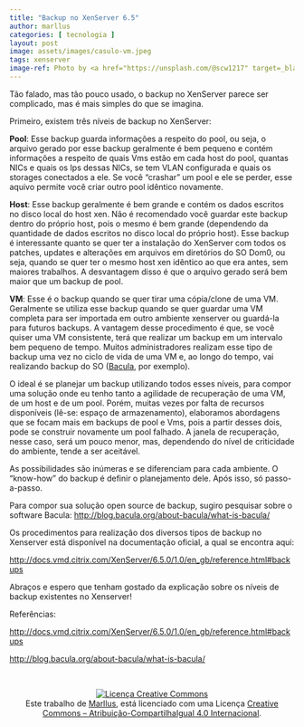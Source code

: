 ```yaml
---
title: "Backup no XenServer 6.5"
author: marllus
categories: [ tecnologia ]
layout: post
image: assets/images/casulo-vm.jpeg
tags: xenserver
image-ref: Photo by <a href="https://unsplash.com/@scw1217" target=_blank>Suzanne D. Williams </a>
---
```


Tão falado, mas tão pouco usado, o backup no XenServer parece ser complicado, mas é mais simples do que se imagina.

Primeiro, existem três níveis de backup no XenServer:

**Pool**: Esse backup guarda informações a respeito do pool, ou seja, o arquivo gerado por esse backup geralmente é bem pequeno e contém informações a respeito de quais Vms estão em cada host do pool, quantas NICs e quais os Ips dessas NICs, se tem VLAN configurada e quais os storages conectados a ele. Se você “crashar” um pool e ele se perder, esse aquivo permite você criar outro pool idêntico novamente.

**Host**: Esse backup geralmente é bem grande e contém os dados escritos no disco local do host xen. Não é recomendado você guardar este backup dentro do próprio host, pois o mesmo é bem grande (dependendo da quantidade de dados escritos no disco local do próprio host). Esse backup é interessante quanto se quer ter a instalação do XenServer com todos os patches, updates e alterações em arquivos em diretórios do SO Dom0, ou seja, quando se quer ter o mesmo host xen idêntico ao que era antes, sem maiores trabalhos. A desvantagem disso é que o arquivo gerado será bem maior que um backup de pool.

**VM**: Esse é o backup quando se quer tirar uma cópia/clone de uma VM. Geralmente se utiliza esse backup quando se quer guardar uma VM completa para ser importada em outro ambiente xenserver ou guardá-la para futuros backups. A vantagem desse procedimento é que, se você quiser uma VM consistente, terá que realizar um backup em um intervalo bem pequeno de tempo. Muitos administradores realizam esse tipo de backup uma vez no ciclo de vida de uma VM e, ao longo do tempo, vai realizando backup do SO (<a href="http://blog.bacula.org/about-bacula/what-is-bacula/" target="_blank">Bacula</a>, por exemplo).

O ideal é se planejar um backup utilizando todos esses níveis, para compor uma solução onde eu tenho tanto a agilidade de recuperação de uma VM, de um host e de um pool. Porém, muitas vezes por falta de recursos disponíveis (lê-se: espaço de armazenamento), elaboramos abordagens que se focam mais em backups de pool e Vms, pois a partir desses dois, pode se construir novamente um pool falhado. A janela de recuperação, nesse caso, será um pouco menor, mas, dependendo do nível de criticidade do ambiente, tende a ser aceitável.

As possibilidades são inúmeras e se diferenciam para cada ambiente. O “know-how” do backup é definir o planejamento dele. Após isso, só passo-a-passo.

Para compor sua solução open source de backup, sugiro pesquisar sobre o software Bacula: <a href="http://blog.bacula.org/about-bacula/what-is-bacula/" target="_blank">http://blog.bacula.org/about-bacula/what-is-bacula/</a>

Os procedimentos para realização dos diversos tipos de backup no Xenserver está disponível na documentação oficial, a qual se encontra aqui:

<a href="http://docs.vmd.citrix.com/XenServer/6.5.0/1.0/en_gb/reference.html#backups" target="_blank">http://docs.vmd.citrix.com/XenServer/6.5.0/1.0/en_gb/reference.html#backups</a>

Abraços e espero que tenham gostado da explicação sobre os níveis de backup existentes no Xenserver!

Referências:

<a href="http://docs.vmd.citrix.com/XenServer/6.5.0/1.0/en_gb/reference.html#backups" target="_blank">http://docs.vmd.citrix.com/XenServer/6.5.0/1.0/en_gb/reference.html#backups</a>

<a href="http://blog.bacula.org/about-bacula/what-is-bacula/" target="_blank">http://blog.bacula.org/about-bacula/what-is-bacula/</a>

&nbsp;

<p style="text-align: center;">
  <a href="http://creativecommons.org/licenses/by-sa/4.0/" rel="license"><img style="border-width: 0;" src="https://i.creativecommons.org/l/by-sa/4.0/88x31.png" alt="Licença Creative Commons" /></a><br /> Este trabalho de <a href="http://ports.marllus.com">Marllus</a>, está licenciado com uma Licença <a href="http://creativecommons.org/licenses/by-sa/4.0/" rel="license">Creative Commons &#8211; Atribuição-CompartilhaIgual 4.0 Internacional</a>.
</p>

